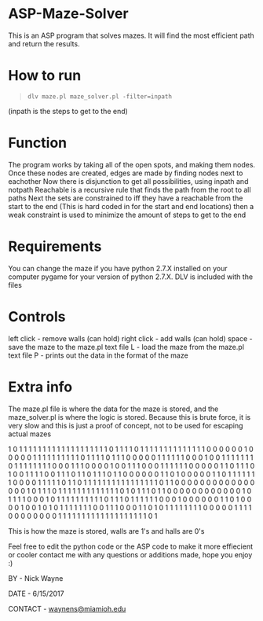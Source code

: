# ASP-Maze-Solver
This is an ASP program that solves mazes. It will find the most efficient path and return the results.

# How to run
> `dlv maze.pl maze_solver.pl -filter=inpath`

(inpath is the steps to get to the end)

# Function
The program works by taking all of the open spots, and making them nodes. 
Once these nodes are created, edges are made by finding nodes next to eachother
Now there is disjunction to get all possibilities, using inpath and notpath
Reachable is a recursive rule that finds the path from the root to all paths
Next the sets are constrained to iff they have a reachable from the start to the end
(This is hard coded in for the start and end locations)
then a weak constraint is used to minimize the amount of steps to get to the end


# Requirements
You can change the maze if you have python 2.7.X installed on your computer
pygame for your version of python 2.7.X.
DLV is included with the files

# Controls
left click - remove walls (can hold)
right click - add walls (can hold)
space - save the maze to the maze.pl text file
L - load the maze from the maze.pl text file
P - prints out the data in the format of the maze

# Extra info
The maze.pl file is where the data for the maze is stored, and the maze_solver.pl is where the logic is stored.
Because this is brute force, it is very slow and this is just a proof of concept, not to be used for escaping actual mazes

1 0 1 1 1 1 1 1 1 1 1 1 1 1 1 1 1 1 1 1 
1 0 1 1 1 1 0 1 1 1 1 1 1 1 1 1 1 1 1 1 
1 0 0 0 0 0 0 1 0 0 0 0 0 1 1 1 1 1 1 1 
1 1 1 0 1 1 1 1 0 1 1 1 0 0 0 0 0 1 1 1 
1 1 1 0 0 0 1 0 0 1 1 1 1 1 1 1 0 1 1 1 
1 1 1 1 1 0 0 0 1 1 1 0 0 0 0 1 0 0 1 1 
1 0 0 0 1 1 1 1 1 1 0 0 0 0 0 1 1 0 1 1 
1 0 1 0 0 1 1 1 1 0 0 1 1 1 0 1 1 0 1 1 
1 0 1 1 0 0 0 0 0 0 1 1 0 1 0 0 0 0 0 1 
1 0 1 1 1 1 1 1 1 0 0 0 0 1 1 1 1 1 0 1 
1 0 1 1 1 1 1 1 1 1 1 1 1 1 1 1 1 1 0 1 
1 0 0 0 0 0 0 0 0 0 0 0 0 0 0 0 0 1 0 1 
1 1 0 1 1 1 1 1 1 1 1 1 1 1 1 1 0 1 0 1 
1 1 0 1 1 0 0 0 0 0 0 0 0 0 0 0 0 1 0 1 
1 1 1 0 0 0 1 0 1 1 1 1 1 1 1 1 1 1 0 1 
1 1 0 1 1 1 1 1 1 0 0 0 1 0 0 0 0 0 0 1 
1 0 1 0 0 0 0 1 0 0 1 0 1 0 1 1 1 1 1 1 
1 0 0 1 1 1 0 0 0 1 1 0 1 0 1 1 1 1 1 1 
1 1 0 0 0 0 0 1 1 1 1 0 0 0 0 0 0 0 0 1 
1 1 1 1 1 1 1 1 1 1 1 1 1 1 1 1 1 1 0 1 

This is how the maze is stored, walls are 1's and halls are 0's

Feel free to edit the python code or the ASP code to make it more effiecient or cooler
contact me with any questions or additions made, hope you enjoy :)

BY - Nick Wayne

DATE - 6/15/2017

CONTACT - waynens@miamioh.edu
